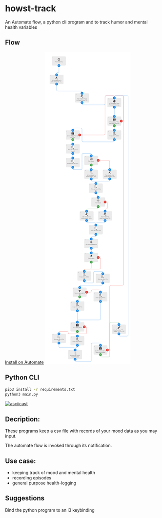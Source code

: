 # howst-track
An Automate flow, a python cli program and to track humor and mental health variables

## Flow
[Install on Automate](https://llamalab.com/automate/community/flows/40914)
![](flow.png)

## Python CLI

 ``` bash
pip3 install -r requirements.txt
python3 main.py
```


[![asciicast](https://asciinema.org/a/gCMkjXSLEwoZ2oL9oY9vVRrWd.svg)](https://asciinema.org/a/gCMkjXSLEwoZ2oL9oY9vVRrWd)


## Decription:

These programs keep a csv file with records of your mood data as you may input.

The automate flow is invoked through its notification.

## Use case:

* keeping track of mood and mental health
* recording episodes
* general purpose health-logging


## Suggestions

Bind the python program to an i3 keybinding


